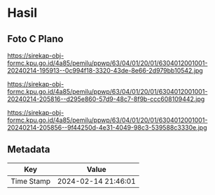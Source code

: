# Hasil

## Foto C Plano

https://sirekap-obj-formc.kpu.go.id/4a85/pemilu/ppwp/63/04/01/20/01/6304012001001-20240214-195913--0c994f18-3320-43de-8e66-2d979bb10542.jpg

https://sirekap-obj-formc.kpu.go.id/4a85/pemilu/ppwp/63/04/01/20/01/6304012001001-20240214-205816--d295e860-57d9-48c7-8f9b-ccc608109442.jpg

https://sirekap-obj-formc.kpu.go.id/4a85/pemilu/ppwp/63/04/01/20/01/6304012001001-20240214-205856--9f44250d-4e31-4049-98c3-539588c3330e.jpg


## Metadata

| Key        | Value               |
| ---------- | ------------------- |
| Time Stamp | 2024-02-14 21:46:01 |



